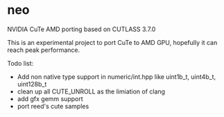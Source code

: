 # neo
NVIDIA CuTe AMD porting based on CUTLASS 3.7.0

This is an experimental project to port CuTe to AMD GPU, hopefully it can reach peak performance.

Todo list:
- Add non native type support in numeric/int.hpp like uint1b_t, uint4b_t, uint128b_t
- clean up all CUTE_UNROLL as the limiation of clang
- add gfx gemm support
- port reed's cute samples
